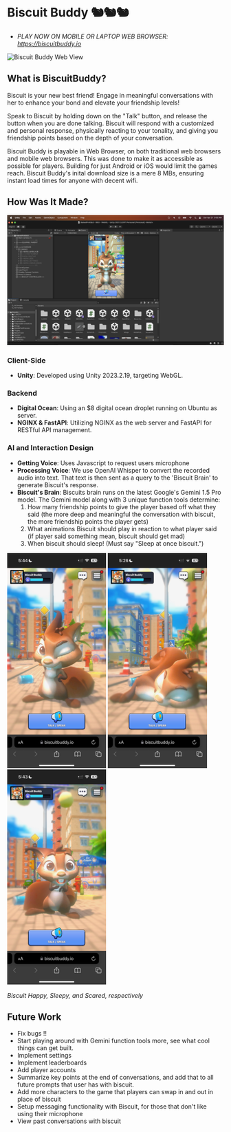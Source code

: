 # Biscuit Buddy 🐿️🐿️🐿️
- *PLAY NOW ON MOBILE OR LAPTOP WEB BROWSER: https://biscuitbuddy.io*

![Biscuit Buddy Web View](WebView.png)

## What is BiscuitBuddy?

Biscuit is your new best friend! Engage in meaningful conversations with her to enhance your bond and elevate your friendship levels!

Speak to Biscuit by holding down on the "Talk" button, and release the button when you are done talking. Biscuit will respond with a customized and personal response, physically reacting to your tonality, and giving you friendship points based on the depth of your conversation.

Biscuit Buddy is playable in Web Browser, on both traditional web browsers and mobile web browsers. This was done to make it as accessible as possible for players. Building for just Android or iOS would limit the games reach. Biscuit Buddy's inital download size is a mere 8 MBs, ensuring instant load times for anyone with decent wifi.


## How Was It Made?
<img src="UNITY_VIEW.png" alt="Biscuit Buddy Web View">

### Client-Side
- **Unity**: Developed using Unity 2023.2.19, targeting WebGL.

### Backend 
- **Digital Ocean**: Using an $8 digital ocean droplet running on Ubuntu as server.
- **NGINX & FastAPI**: Utilizing NGINX as the web server and FastAPI for RESTful API management.

### AI and Interaction Design
- **Getting Voice**: Uses Javascript to request users microphone
- **Processing Voice**: We use OpenAI Whisper to convert the recorded audio into text. That text is then sent as a query to the 'Biscuit Brain' to generate Biscuit's response.
- **Biscuit's Brain**: Biscuits brain runs on the latest Google's Gemini 1.5 Pro model. The Gemini model along with 3 unique function tools determine:
  1) How many friendship points to give the player based off what they said (the more deep and meaningful the conversation with biscuit, the more friendship points the player gets)
  2) What animations Biscuit should play in reaction to what player said (if player said something mean, biscuit should get mad)
  3) When biscuit should sleep! (Must say "Sleep at once biscuit.")

<p float="left">
  <img src="HAPPY.jpeg" alt="Biscuit Happy" height="500"/>
  <img src="SLEEP.jpeg" alt="Biscuit Sleeping" height="500"/>
  <img src="SCARED.jpeg" alt="Biscuit Scared" height="500"/>
</p>

*Biscuit Happy, Sleepy, and Scared, respectively*

## Future Work
- Fix bugs !!
- Start playing around with Gemini function tools more, see what cool things can get built.
- Implement settings
- Implement leaderboards
- Add player accounts
- Summarize key points at the end of conversations, and add that to all future prompts that user has with biscuit.
- Add more  characters to the game that players can swap in and out in place of biscuit
- Setup messaging functionality with Biscuit, for those that don't like using their microphone
- View past conversations with biscuit
